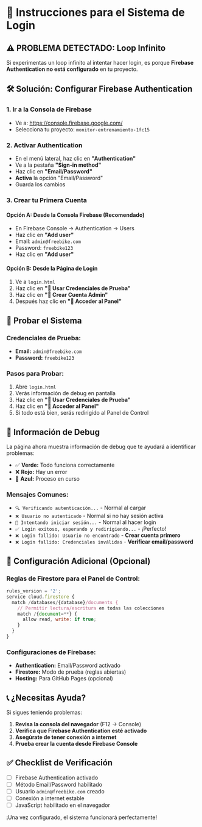 # 🔐 Instrucciones para el Sistema de Login

## ⚠️ **PROBLEMA DETECTADO: Loop Infinito**

Si experimentas un loop infinito al intentar hacer login, es porque **Firebase Authentication no está configurado** en tu proyecto.

## 🛠️ **Solución: Configurar Firebase Authentication**

### 1. **Ir a la Consola de Firebase**
- Ve a: https://console.firebase.google.com/
- Selecciona tu proyecto: `monitor-entrenamiento-1fc15`

### 2. **Activar Authentication**
- En el menú lateral, haz clic en **"Authentication"**
- Ve a la pestaña **"Sign-in method"**
- Haz clic en **"Email/Password"** 
- **Activa** la opción "Email/Password"
- Guarda los cambios

### 3. **Crear tu Primera Cuenta**

#### **Opción A: Desde la Consola Firebase (Recomendado)**
- En Firebase Console → Authentication → Users
- Haz clic en **"Add user"**
- Email: `admin@freebike.com`
- Password: `freebike123`
- Haz clic en **"Add user"**

#### **Opción B: Desde la Página de Login**
1. Ve a `login.html`
2. Haz clic en **"🧪 Usar Credenciales de Prueba"**
3. Haz clic en **"👤 Crear Cuenta Admin"**
4. Después haz clic en **"🚀 Acceder al Panel"**

## 🧪 **Probar el Sistema**

### **Credenciales de Prueba:**
- **Email:** `admin@freebike.com`
- **Password:** `freebike123`

### **Pasos para Probar:**
1. Abre `login.html`
2. Verás información de debug en pantalla
3. Haz clic en **"🧪 Usar Credenciales de Prueba"**
4. Haz clic en **"🚀 Acceder al Panel"**
5. Si todo está bien, serás redirigido al Panel de Control

## 🐛 **Información de Debug**

La página ahora muestra información de debug que te ayudará a identificar problemas:

- ✅ **Verde:** Todo funciona correctamente
- ❌ **Rojo:** Hay un error
- 🔄 **Azul:** Proceso en curso

### **Mensajes Comunes:**

- `🔍 Verificando autenticación...` - Normal al cargar
- `❌ Usuario no autenticado` - Normal si no hay sesión activa
- `🔐 Intentando iniciar sesión...` - Normal al hacer login
- `✅ Login exitoso, esperando y redirigiendo...` - ¡Perfecto!
- `❌ Login fallido: Usuario no encontrado` - **Crear cuenta primero**
- `❌ Login fallido: Credenciales inválidas` - **Verificar email/password**

## 🔧 **Configuración Adicional (Opcional)**

### **Reglas de Firestore para el Panel de Control:**
```javascript
rules_version = '2';
service cloud.firestore {
  match /databases/{database}/documents {
    // Permitir lectura/escritura en todas las colecciones
    match /{document=**} {
      allow read, write: if true;
    }
  }
}
```

### **Configuraciones de Firebase:**
- **Authentication:** Email/Password activado
- **Firestore:** Modo de prueba (reglas abiertas)
- **Hosting:** Para GitHub Pages (opcional)

## 📞 **¿Necesitas Ayuda?**

Si sigues teniendo problemas:

1. **Revisa la consola del navegador** (F12 → Console)
2. **Verifica que Firebase Authentication esté activado**
3. **Asegúrate de tener conexión a internet**
4. **Prueba crear la cuenta desde Firebase Console**

## ✅ **Checklist de Verificación**

- [ ] Firebase Authentication activado
- [ ] Método Email/Password habilitado
- [ ] Usuario `admin@freebike.com` creado
- [ ] Conexión a internet estable
- [ ] JavaScript habilitado en el navegador

¡Una vez configurado, el sistema funcionará perfectamente! 